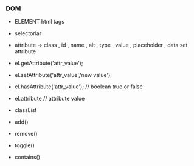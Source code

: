 ### DOM

- ELEMENT html tags 

- selectorlar

- attribute -> class , id , name , alt , type , value , placeholder , data set attribute

- el.getAttribute('attr_value');
- el.setAttribute('attr_value','new value');
- el.hasAttribute('attr_value'); // boolean true or false
- el.attribute // attribute value

-  classList

- add()
- remove()
- toggle()
- contains()






